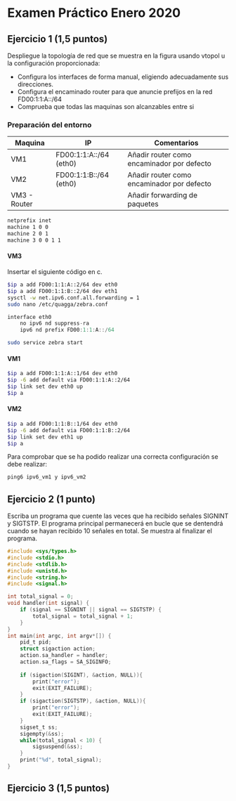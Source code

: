 # Examen Práctico Enero 2020
## Ejercicio 1 (1,5 puntos)
Despliegue la topología de red que se muestra en la figura usando vtopol u la configuración proporcionada: 
- Configura los interfaces de forma manual, eligiendo adecuadamente sus direcciones.
- Configura el encaminado router para que anuncie prefijos en la red FD00:1:1:A::/64
- Comprueba que todas las maquinas son alcanzables entre si

### Preparación del entorno
|Maquina| IP | Comentarios
|--|--|--|
| VM1 | FD00:1:1:A::/64 (eth0)|Añadir router como encaminador por defecto |
| VM2 | FD00:1:1:B::/64 (eth0)| Añadir router como encaminador por defecto|
| VM3 - Router |  | Añadir forwarding de paquetes |

```bash
netprefix inet
machine 1 0 0
machine 2 0 1
machine 3 0 0 1 1
```
#### VM3
Insertar el siguiente código en c.
```bash
$ip a add FD00:1:1:A::2/64 dev eth0
$ip a add FD00:1:1:B::2/64 dev eth1
sysctl -w net.ipv6.conf.all.forwarding = 1
sudo nano /etc/quagga/zebra.conf 
```
```c
interface eth0
	no ipv6 nd suppress-ra
	ipv6 nd prefix FD00:1:1:A::/64
```
```bash
sudo service zebra start
```

#### VM1
```bash
$ip a add FD00:1:1:A::1/64 dev eth0
$ip -6 add default via FD00:1:1:A::2/64
$ip link set dev eth0 up
$ip a
```
#### VM2
```bash
$ip a add FD00:1:1:B::1/64 dev eth0
$ip -6 add default via FD00:1:1:B::2/64
$ip link set dev eth1 up
$ip a
```
Para comprobar que se ha podido realizar una correcta configuración se debe realizar:
```c
ping6 ipv6_vm1 y ipv6_vm2
```
## Ejercicio 2 (1 punto)
Escriba un programa que cuente las veces que ha recibido señales SIGNINT y SIGTSTP. El programa principal permanecerá en bucle que se dentendrá cuando se hayan recibido 10 señales en total. Se muestra al finalizar el programa.

```c
#include <sys/types.h>
#include <stdio.h>
#include <stdlib.h>
#include <unistd.h>
#include <string.h>
#include <signal.h>

int total_signal = 0;
void handler(int signal) {
	if (signal == SIGNINT || signal == SIGTSTP) {
		total_signal = total_signal + 1;
	}
}
int main(int argc, int argv*[]) {
	pid_t pid;
	struct sigaction action;
	action.sa_handler = handler;
	action.sa_flags = SA_SIGINFO;
	
	if (sigaction(SIGINT), &action, NULL)){
		print("error");
		exit(EXIT_FAILURE);
	}
	if (sigaction(SIGTSTP), &action, NULL)){
		print("error");
		exit(EXIT_FAILURE);
	}
	sigset_t ss;
	sigempty(&ss);
	while(total_signal < 10) {
		sigsuspend(&ss);
	}
	print("%d", total_signal);
}
```

## Ejercicio 3 (1,5 puntos)

<!--stackedit_data:
eyJoaXN0b3J5IjpbNDQ5MDc4MDczXX0=
-->